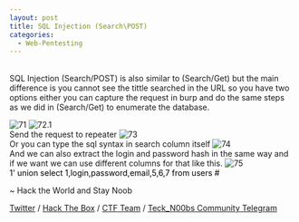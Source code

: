 ```yaml
---
layout: post
title: SQL Injection (Search\POST)
categories:
  - Web-Pentesting
---
```


<br>SQL Injection (Search/POST) is also similar to (Search/Get) but the main difference is you cannot see the tittle searched in the URL so you have two options either you can capture the request in burp and do the same steps as we did in (Search/Get) to enumerate the database.

![71](https://teckk2.github.io/assets/images/Web%20Pentest/A1/71.png)
![72.1](https://teckk2.github.io/assets/images/Web%20Pentest/A1/72.1.png)
<br>Send the request to repeater
![73](https://teckk2.github.io/assets/images/Web%20Pentest/A1/73.png)
<br>Or you can type the sql syntax in search column itself
![74](https://teckk2.github.io/assets/images/Web%20Pentest/A1/74.png)
<br>And we can also extract the login and password hash in the same way and if we want we can use different columns for that like this.
![75](https://teckk2.github.io/assets/images/Web%20Pentest/A1/75.png)
<br><font color="Black">1' union select 1,login,password,email,5,6,7 from users # </font>

<p class="message">
  ~ Hack the World and Stay Noob
</p>

[Twitter](https://twitter.com/Teck__K2) / [Hack The Box](https://www.hackthebox.eu/profile/966) / [CTF Team](https://ctftime.org/team/20102) /
[Teck_N00bs Community Telegram](https://t.me/Teck_N00bs)

<script src="https://www.hackthebox.eu/badge/966"> </script>

